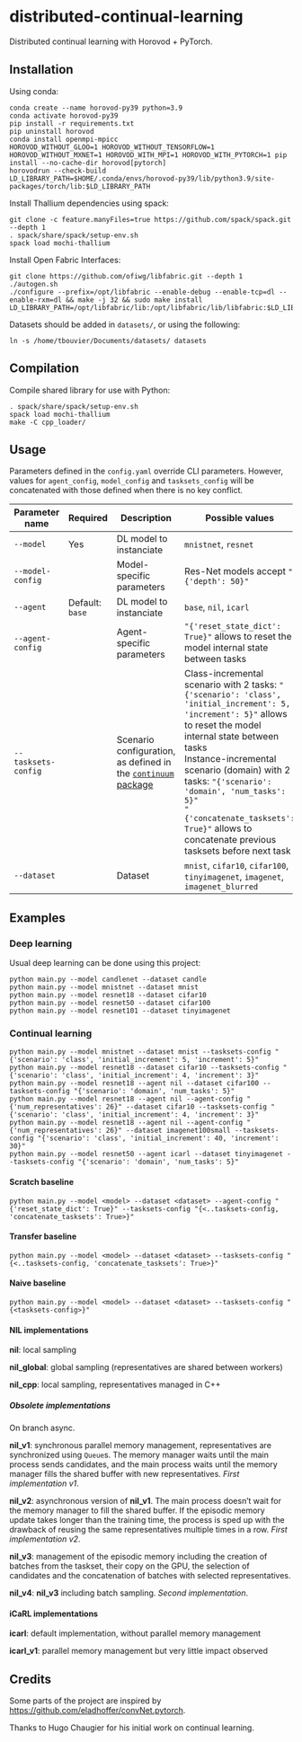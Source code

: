 # distributed-continual-learning

Distributed continual learning with Horovod + PyTorch.

## Installation

Using conda:

```
conda create --name horovod-py39 python=3.9
conda activate horovod-py39
pip install -r requirements.txt
pip uninstall horovod
conda install openmpi-mpicc
HOROVOD_WITHOUT_GLOO=1 HOROVOD_WITHOUT_TENSORFLOW=1 HOROVOD_WITHOUT_MXNET=1 HOROVOD_WITH_MPI=1 HOROVOD_WITH_PYTORCH=1 pip install --no-cache-dir horovod[pytorch]
horovodrun --check-build
LD_LIBRARY_PATH=$HOME/.conda/envs/horovod-py39/lib/python3.9/site-packages/torch/lib:$LD_LIBRARY_PATH
```

Install Thallium dependencies using spack:

```
git clone -c feature.manyFiles=true https://github.com/spack/spack.git --depth 1
. spack/share/spack/setup-env.sh
spack load mochi-thallium
```

Install Open Fabric Interfaces:

```
git clone https://github.com/ofiwg/libfabric.git --depth 1
./autogen.sh
./configure --prefix=/opt/libfabric --enable-debug --enable-tcp=dl --enable-rxm=dl && make -j 32 && sudo make install
LD_LIBRARY_PATH=/opt/libfabric/lib:/opt/libfabric/lib/libfabric:$LD_LIBRARY_PATH
```

Datasets should be added in `datasets/`, or using the following:

```
ln -s /home/tbouvier/Documents/datasets/ datasets
```

## Compilation

Compile shared library for use with Python:

```
. spack/share/spack/setup-env.sh
spack load mochi-thallium
make -C cpp_loader/
```

## Usage

Parameters defined in the `config.yaml` override CLI parameters. However, values for `agent_config`, `model_config` and `tasksets_config` will be concatenated with those defined when there is no key conflict.

| Parameter name | Required | Description | Possible values |
|---|---|---|---|
| `--model` | Yes | DL model to instanciate  | `mnistnet`, `resnet` |
| `--model-config` |   | Model-specific parameters  | Res-Net models accept `"{'depth': 50}"` |
| `--agent` | Default: `base` | DL model to instanciate  | `base`, `nil`, `icarl` |
| `--agent-config` |   | Agent-specific parameters  | `"{'reset_state_dict': True}"` allows to reset the model internal state between tasks |
| `--tasksets-config` |   | Scenario configuration, as defined in the [`continuum` package](https://continuum.readthedocs.io/en/latest/_tutorials/scenarios/scenarios.html)  | Class-incremental scenario with 2 tasks: `"{'scenario': 'class', 'initial_increment': 5, 'increment': 5}"` allows to reset the model internal state between tasks<br>Instance-incremental scenario (domain) with 2 tasks: `"{'scenario': 'domain', 'num_tasks': 5}"`<br>`"{'concatenate_tasksets': True}"` allows to concatenate previous tasksets before next task |
| `--dataset` |   | Dataset  | `mnist`, `cifar10`, `cifar100`, `tinyimagenet`, `imagenet`, `imagenet_blurred` |
## Examples

### Deep learning

Usual deep learning can be done using this project:

```
python main.py --model candlenet --dataset candle
python main.py --model mnistnet --dataset mnist
python main.py --model resnet18 --dataset cifar10
python main.py --model resnet50 --dataset cifar100
python main.py --model resnet101 --dataset tinyimagenet
```

### Continual learning

```
python main.py --model mnistnet --dataset mnist --tasksets-config "{'scenario': 'class', 'initial_increment': 5, 'increment': 5}"
python main.py --model resnet18 --dataset cifar10 --tasksets-config "{'scenario': 'class', 'initial_increment': 4, 'increment': 3}"
python main.py --model resnet18 --agent nil --dataset cifar100 --tasksets-config "{'scenario': 'domain', 'num_tasks': 5}"
python main.py --model resnet18 --agent nil --agent-config "{'num_representatives': 26}" --dataset cifar10 --tasksets-config "{'scenario': 'class', 'initial_increment': 4, 'increment': 3}"
python main.py --model resnet18 --agent nil --agent-config "{'num_representatives': 26}" --dataset imagenet100small --tasksets-config "{'scenario': 'class', 'initial_increment': 40, 'increment': 30}"
python main.py --model resnet50 --agent icarl --dataset tinyimagenet --tasksets-config "{'scenario': 'domain', 'num_tasks': 5}"
```

#### Scratch baseline

```
python main.py --model <model> --dataset <dataset> --agent-config "{'reset_state_dict': True}" --tasksets-config "{<..tasksets-config, 'concatenate_tasksets': True>}"
```

#### Transfer baseline

```
python main.py --model <model> --dataset <dataset> --tasksets-config "{<..tasksets-config, 'concatenate_tasksets': True>}"
```

#### Naive baseline

```
python main.py --model <model> --dataset <dataset> --tasksets-config "{<tasksets-config>}"
```

#### NIL implementations

**nil**: local sampling

**nil_global**: global sampling (representatives are shared between workers)

**nil_cpp**: local sampling, representatives managed in C++

##### Obsolete implementations

On branch async.

**nil_v1**: synchronous parallel memory management, representatives are synchronized using `Queue`s. The memory manager waits until the main process sends candidates, and the main process waits until the memory manager fills the shared buffer with new representatives. *First implementation v1*.

**nil_v2**: asynchronous version of **nil_v1**. The main process doesn’t wait for the memory manager to fill the shared buffer. If the episodic memory update takes longer than the training time, the process is sped up with the drawback of reusing the same representatives multiple times in a row. *First implementation v2*.

**nil_v3**: management of the episodic memory including the creation of batches from the taskset, their copy on the GPU, the selection of candidates and the concatenation of batches with selected representatives.

**nil_v4**: **nil_v3** including batch sampling. *Second implementation*.

#### iCaRL implementations

**icarl**: default implementation, without parallel memory management

**icarl_v1**: parallel memory management but very little impact observed
## Credits

Some parts of the project are inspired by https://github.com/eladhoffer/convNet.pytorch.

Thanks to Hugo Chaugier for his initial work on continual learning.
